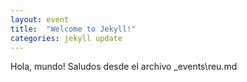 ```yaml
---
layout: event
title:  "Welcome to Jekyll!"
categories: jekyll update
---
```

Hola, mundo!
Saludos desde el archivo _events\reu.md